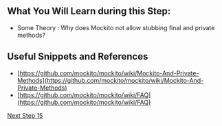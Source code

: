 ## What You Will Learn during this Step:
- Some Theory : Why does Mockito not allow stubbing final and private methods?

## Useful Snippets and References
- [https://github.com/mockito/mockito/wiki/Mockito-And-Private-Methods](https://github.com/mockito/mockito/wiki/Mockito-And-Private-Methods)
- [https://github.com/mockito/mockito/wiki/FAQ](https://github.com/mockito/mockito/wiki/FAQ)

[Next Step 15](Step15.md)
